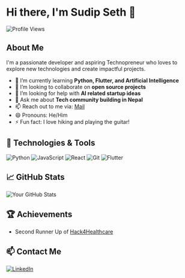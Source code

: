# Hi there, I'm Sudip Seth 👋

![Profile Views](https://komarev.com/ghpvc/?username=Sudip-S&color=blue)

## About Me

I'm a passionate developer and aspiring Technopreneur who loves to explore new technologies and create impactful projects.

- 🌱 I’m currently learning **Python, Flutter, and Artificial Intelligence**
- 👯 I’m looking to collaborate on **open source projects**
- 🤔 I’m looking for help with **AI related startup ideas**
- 💬 Ask me about **Tech community building in Nepal**
- 📫 Reach out to me via: [Mail](mailto:sudipseth626@gmail.com)
- 😄 Pronouns: He/Him
- ⚡ Fun fact: I love hiking and playing the guitar!

## 🔧 Technologies & Tools

![Python](https://img.shields.io/badge/-Python-333333?style=flat&logo=python)
![JavaScript](https://img.shields.io/badge/-JavaScript-333333?style=flat&logo=javascript)
![React](https://img.shields.io/badge/-React-333333?style=flat&logo=react)
![Git](https://img.shields.io/badge/-Git-333333?style=flat&logo=git)
![Flutter](https://img.shields.io/badge/-Flutter-333333?style=flat&logo=flutter)


## 📈 GitHub Stats

![Your GitHub Stats](https://github-readme-stats.vercel.app/api?username=Sudip-S&show_icons=true&hide_border=true)

## 🏆 Achievements

- Second Runner Up of [Hack4Healthcare](https://ictsamachar.com/news-details/11852/2022-08-01)

## 📫 Contact Me

[![LinkedIn](https://img.shields.io/badge/-LinkedIn-0077B5?style=flat&logo=LinkedIn&logoColor=white)](https://www.linkedin.com/in/sudip-seth/)
